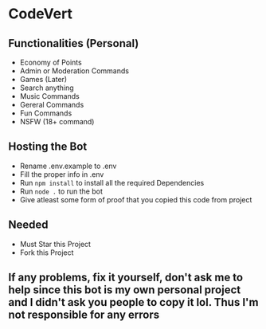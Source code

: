 # CodeVert

## Functionalities (Personal)

-   Economy of Points<br/>
-   Admin or Moderation Commands<br/>
-   Games (Later)<br/>
-   Search anything <br/>
-   Music Commands<br/>
-   Gereral Commands <br/>
-   Fun Commands <br/>
-   NSFW (18+ command)

## Hosting the Bot

-   Rename .env.example to .env<br/>
-   Fill the proper info in .env<br/>
-   Run `npm install` to install all the required Dependencies<br/>
-   Run `node .` to run the bot<br/>
-   Give atleast some form of proof that you copied this code from project<br/>

## Needed

-   Must Star this Project
-   Fork this Project

## If any problems, fix it yourself, don't ask me to help since this bot is my own personal project and I didn't ask you people to copy it lol. Thus I'm not responsible for any errors
